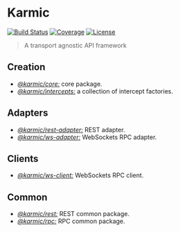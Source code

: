 # Karmic

[![Build Status](https://img.shields.io/travis/rafamel/karmic/master.svg)](https://travis-ci.org/rafamel/karmic)
[![Coverage](https://img.shields.io/coveralls/rafamel/karmic/master.svg)](https://coveralls.io/github/rafamel/karmic)
[![License](https://img.shields.io/github/license/rafamel/karmic.svg)](https://github.com/rafamel/karmic/blob/master/LICENSE)

> A transport agnostic API framework

## Creation

* [*@karmic/core:*](https://github.com/rafamel/karmic/tree/master/packages/core) core package.
* [*@karmic/intercepts:*](https://github.com/rafamel/karmic/tree/master/packages/rpc-client) a collection of intercept factories.

## Adapters

* [*@karmic/rest-adapter:*](https://github.com/rafamel/karmic/tree/master/packages/rest-adapter) REST adapter.
* [*@karmic/ws-adapter:*](https://github.com/rafamel/karmic/tree/master/packages/ws-adapter) WebSockets RPC adapter.

## Clients

* [*@karmic/ws-client:*](https://github.com/rafamel/karmic/tree/master/packages/ws-client) WebSockets RPC client.

## Common

* [*@karmic/rest:*](https://github.com/rafamel/karmic/tree/master/packages/rest) REST common package.
* [*@karmic/rpc:*](https://github.com/rafamel/karmic/tree/master/packages/rpc) RPC common package.
